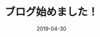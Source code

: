 ---
title: ブログ始めました！
description: ディスクリプション
date: 2019-04-30
img: ./img/post_1.jpg
sidebar: auto
category: 雑記
tags:
  - 日記
  - 独り言
---